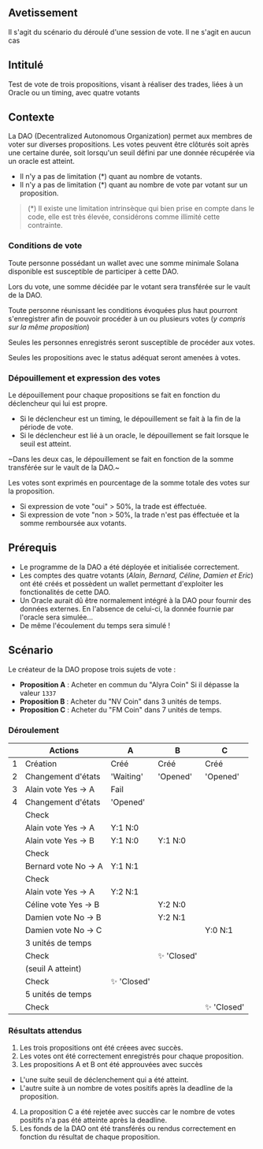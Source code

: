 

## Avetissement

Il s'agit du scénario du déroulé d'une session de vote.
Il ne s'agit en aucun cas


## Intitulé

Test de vote de trois propositions, visant à réaliser des trades, liées à un Oracle ou un timing, avec quatre votants


## Contexte

La DAO (Decentralized Autonomous Organization) permet aux membres de voter sur diverses propositions. Les votes peuvent être clôturés soit après une certaine durée, soit lorsqu'un seuil défini par une donnée récupérée via un oracle est atteint.
- Il n'y a pas de limitation (*) quant au nombre de votants.
- Il n'y a pas de limitation (*) quant au nombre de vote par votant sur un proposition.

> (*) Il existe une limitation intrinsèque qui bien prise en compte dans le code, elle est très élevée, considérons comme illimité cette contrainte.

### Conditions de vote

Toute personne possédant un wallet avec une somme minimale Solana disponible est susceptible de participer à cette DAO.

Lors du vote, une somme décidée par le votant sera transférée sur le vault de la DAO.

Toute personne réunissant les conditions évoquées plus haut pourront s'enregistrer afin de pouvoir procéder à un ou plusieurs votes (_y compris sur la même proposition_)

Seules les personnes enregistrés seront susceptible de procéder aux votes.

Seules les propositions avec le status adéquat seront amenées à votes.

### Dépouillement et expression des votes

Le dépouillement pour chaque propositions se fait en fonction du déclencheur qui lui est propre.

- Si le déclencheur est un timing, le dépouillement se fait à la fin de la période de vote.
- Si le déclencheur est lié à un oracle, le dépouillement se fait lorsque le
seuil est atteint.

~Dans les deux cas, le dépouillement se fait en fonction de la somme
transférée sur le vault de la DAO.~

Les votes sont exprimés en pourcentage de la somme totale des votes sur la proposition.

- Si expression de vote "oui" > 50%, la trade est éffectuée.
- Si expression de vote "non > 50%, la trade n'est pas éffectuée et la somme remboursée aux votants.


## Prérequis

- Le programme de la DAO a été déployée et initialisée correctement.
- Les comptes des quatre votants (_Alain, Bernard, Céline, Damien et Eric_) ont été créés et possèdent un wallet permettant d'exploiter les fonctionalités de cette DAO.
- Un Oracle aurait dû être normalement intégré à la DAO pour fournir des données externes. En l'absence de celui-ci, la donnée fournie par l'oracle sera simulée...
- De même l'écoulement du temps sera simulé !


## Scénario

Le créateur de la DAO propose trois sujets de vote :

- **Proposition A** : Acheter en commun du "Alyra Coin" Si il dépasse la valeur `1337`
- **Proposition B** : Acheter du "NV Coin" dans 3 unités de temps.
- **Proposition C** : Acheter du "FM Coin" dans 7 unités de temps.

### Déroulement

|     | Actions              | A           | B           | C           |
| --- | -------------------- | ----------- | ----------- | ----------- |
| 1   | Création             | Créé        | Créé        | Créé        |
| 2   | Changement d'états   | 'Waiting'   | 'Opened'    | 'Opened'    |
| 3   | Alain vote Yes -> A  | Fail        |             |             |
| 4   | Changement d'états   | 'Opened'    |             |             |
|     | Check                |             |             |             |
|     | Alain vote Yes -> A  | Y:1 N:0     |             |             |
|     | Alain vote Yes -> B  | Y:1 N:0     | Y:1 N:0     |             |
|     | Check                |             |             |             |
|     | Bernard vote No -> A | Y:1 N:1     |             |             |
|     | Check                |             |             |             |
|     | Alain vote Yes -> A  | Y:2 N:1     |             |             |
|     | Céline vote Yes -> B |             | Y:2 N:0     |             |
|     | Damien vote No -> B  |             | Y:2 N:1     |             |
|     | Damien vote No -> C  |             |             | Y:0 N:1     |
|     | 3 unités de temps    |             |             |             |
|     | Check                |             | ✨ 'Closed' |             |
|     | (seuil A atteint)    |             |             |             |
|     | Check                | ✨ 'Closed' |             |             |
|     | 5 unités de temps    |             |             |             |
|     | Check                |             |             | ✨ 'Closed' |

### Résultats attendus

1. Les trois propositions ont été créees avec succès.
2. Les votes ont été correctement enregistrés pour chaque proposition.
3. Les propositions A et B  ont été approuvées avec succès
  - L'une suite seuil de déclenchement qui a été atteint.
  - L'autre suite à un nombre de votes positifs après la deadline de la proposition.
4. La proposition C a été rejetée avec succès car le nombre de votes positifs n'a pas été atteinte après la deadline.
5. Les fonds de la DAO ont été transférés ou rendus correctement en fonction du résultat de chaque proposition.

